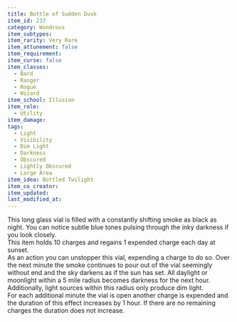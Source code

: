 ```yaml
---
title: Bottle of Sudden Dusk
item_id: 237
category: Wondrous
item_subtypes: 
item_rarity: Very Rare
item_attunement: false
item_requirement: 
item_curse: false
item_classes: 
  - Bard
  - Ranger
  - Rogue
  - Wizard
item_school: Illusion
item_role: 
  - Utility
item_damage: 
tags:
  - Light
  - Visibility
  - Dim Light
  - Darkness
  - Obscured
  - Lightly Obscured
  - Large Area
item_idea: Bottled Twilight
item_co_creator: 
item_updated: 
last_modified_at: 
---
```


This long glass vial is filled with a constantly shifting smoke as black as night. You can notice subtle blue tones pulsing through the inky darkness if you look closely.  
This item holds 10 charges and regains 1 expended charge each day at sunset.  
As an action you can unstopper this vial, expending a charge to do so. Over the next minute the smoke continues to pour out of the vial seemingly without end and the sky darkens as if the sun has set. All daylight or moonlight within a 5 mile radius becomes darkness for the next hour. Additionally, light sources within this radius only produce dim light.  
For each additional minute the vial is open another charge is expended and the duration of this effect increases by 1 hour. If there are no remaining charges the duration does not increase.
